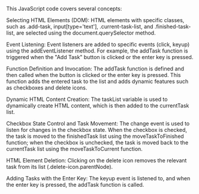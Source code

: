 This JavaScript code covers several concepts:

Selecting HTML Elements (DOM): HTML elements with specific classes, such as .add-task, input[type='text'], .current-task-list, and .finished-task-list, are selected using the document.querySelector method.

Event Listening: Event listeners are added to specific events (click, keyup) using the addEventListener method. For example, the addTask function is triggered when the "Add Task" button is clicked or the enter key is pressed.

Function Definition and Invocation: The addTask function is defined and then called when the button is clicked or the enter key is pressed. This function adds the entered task to the list and adds dynamic features such as checkboxes and delete icons.

Dynamic HTML Content Creation: The taskList variable is used to dynamically create HTML content, which is then added to the currentTask list.

Checkbox State Control and Task Movement: The change event is used to listen for changes in the checkbox state. When the checkbox is checked, the task is moved to the finishedTask list using the moveTaskToFinished function; when the checkbox is unchecked, the task is moved back to the currentTask list using the moveTaskToCurrent function.

HTML Element Deletion: Clicking on the delete icon removes the relevant task from its list (.delete-icon.parentNode).

Adding Tasks with the Enter Key: The keyup event is listened to, and when the enter key is pressed, the addTask function is called.
